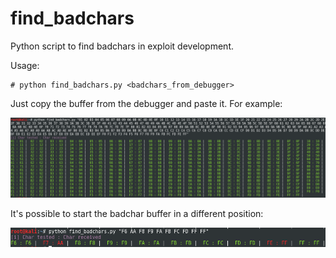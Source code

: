 # find_badchars
Python script to find badchars in exploit development.

Usage:
```
# python find_badchars.py <badchars_from_debugger>
```

Just copy the buffer from the debugger and paste it. For example:

![alt text](https://raw.githubusercontent.com/Jungl3/find_badchars/master/img/capture1.PNG)

It's possible to start the badchar buffer in a different position:

![alt text](https://raw.githubusercontent.com/Jungl3/find_badchars/master/img/capture2.PNG)
